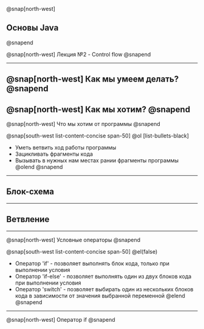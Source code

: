 @snap[north-west]
## Основы Java
@snapend

@snap[north-west]
Лекция №2 - Control flow
@snapend

---
@snap[north-west]
Как мы умеем делать?
@snapend
---
@snap[north-west]
Как мы хотим? 
@snapend
---

@snap[north-west]
Что мы хотим от программы
@snapend

@snap[south-west list-content-concise span-50]
@ol [list-bullets-black]
- Уметь ветвить ход работы программы
- Зацикливать фрагменты кода
- Вызывать в нужных нам местах рании фрагменты программы
@olend
@snapend
---

## Блок-схема

---

## Ветвление 

---

@snap[north-west]
Условные операторы
@snapend

@snap[south-west list-content-concise span-50]
@el(false)
- Оператор 'if' - позволяет выполнять блок кода, только при выполнении условия
- Оператор 'if-else' - позволяет выполнять один из двух блоков кода при выполнении условия
- Оператор  'switch' - позволяет выбирать один из нескольких блоков кода в зависимости от значения выбранной переменной
@elend
@snapend

---

@snap[north-west]
Оператор if
@snapend
